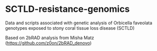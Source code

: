 # SCTLD-resistance-genomics
Data and scripts associated with genetic analysis of Orbicella faveolata genotypes exposed to stony coral tissue loss disease (SCTLD)

Based on 2bRAD analysis from Misha Matz (https://github.com/z0on/2bRAD_denovo)
